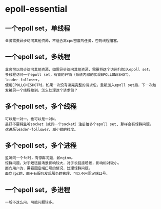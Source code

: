 # epoll-essential
## 一个epoll set，单线程
    业务需要异步访问其他资源，不适合高cpu密度的任务，否则线程阻塞。

## 一个epoll set，多线程
    业务可以同步访问其他资源，如需异步访问其他资源，需要将这个访问fd加入epoll set。
    多线程访问一个epoll set，有锁的开销（系统内部的实现EPOLLONESHOT）。
    leader-follower。
    使用EPOLLONESHOT时，如果一次没有读完完整的请求包，重新加入epoll set后，下一次触发被另一个线程抢到，怎么处理这个请求包？

## 多个epoll set，多个线程
    可以是一对一，也可以是一对N。
    最好不要将监听socket（或同一个socket）注册给多个epoll set, 那样会有惊群问题。
    改进版leader-follower，减小锁的粒度。

## 多个epoll set，多个进程
    监听同一个fd时，有惊群问题，如nginx。
    惊群问题，对于短链接场景影响较大，对于长链接场景，影响相对较小。
    面向用户的，需要固定端口号的情况，处理惊群问题。
    面向rpc的，由于有服务发现服务的管理，可以不用固定端口号。

## 一个epoll set，多进程
    一般不这么用，可能问题较多。
